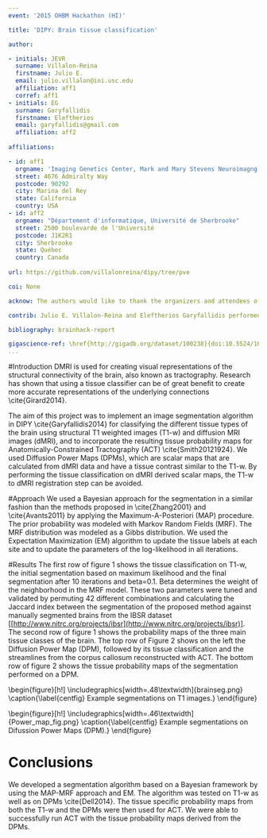 ```yaml
---
event: '2015 OHBM Hackathon (HI)'

title: 'DIPY: Brain tissue classification'

author:

- initials: JEVR
  surname: Villalon-Reina
  firstname: Julio E.
  email: julio.villalon@ini.usc.edu
  affiliation: aff1
  corref: aff1
- initials: EG
  surname: Garyfallidis
  firstname: Eleftherios
  email: garyfallidis@gmail.com 
  affiliation: aff2
  
affiliations: 

- id: aff1
  orgname: 'Imaging Genetics Center, Mark and Mary Stevens Neuroimagng and Informatics Institute, Keck School of Medicine of University of Southern California'
  street: 4676 Admiralty Way
  postcode: 90292
  city: Marina del Rey
  state: California
  country: USA
- id: aff2
  orgname: "Département d'informatique, Université de Sherbrooke"
  street: 2500 boulevarde de l'Université
  postcode: J1K2R1
  city: Sherbrooke
  state: Québec
  country: Canada
  
url: https://github.com/villalonreina/dipy/tree/pve

coi: None

acknow: The authors would like to thank the organizers and attendees of the 2015 OHBM Hackathon. Julio E. Villalon-Reina was funded by Google Summer of Code 2015.

contrib: Julio E. Villalon-Reina and Eleftherios Garyfallidis performed the project and wrote the report.

bibliography: brainhack-report

gigascience-ref: \href{http://gigadb.org/dataset/100238}{doi:10.5524/100238}
...
```


#Introduction
DMRI is used for creating visual representations of the structural connectivity of the brain, also known as tractography. Research has shown that using a tissue classifier can be of great benefit to create more accurate representations of the underlying connections \cite{Girard2014}.

The aim of this project was to implement an image segmentation algorithm in DIPY \cite{Garyfallidis2014} for classifying the different tissue types of the brain using structural T1 weighted images (T1-w) and diffusion MRI images (dMRI), and to  incorporate the resulting tissue probability maps for Anatomically-Constrained Tractography (ACT) \cite{Smith20121924}. We used Diffusion Power Maps (DPMs), which are scalar maps that are calculated from dMRI data and have a tissue contrast similar to the T1-w. By performing the tissue classification on dMRI derived scalar maps, the T1-w to dMRI registration step can be avoided. 

#Approach
We used a Bayesian approach for the segmentation in a similar fashion than the methods proposed in \cite{Zhang2001} and \cite{Avants2011} by applying the Maximum-A-Posteriori (MAP) procedure. The prior probability was modeled with Markov Random Fields (MRF). The MRF distribution was modeled as a Gibbs distribution. We used the Expectation Maximization (EM) algorithm to update the tissue labels at each site and to update the parameters of the log-likelihood in all iterations.

#Results
The first row of figure 1 shows the tissue classification on T1-w, the initial segmentation  based on maximum likelihood and the final segmentation after 10 iterations and beta=0.1. Beta determines the weight of the neighborhood in the MRF model. These two parameters were tuned and validated by permuting 42 different combinations and calculating the Jaccard index between the segmentation of the proposed method against manually segmented brains from the IBSR dataset [[http://www.nitrc.org/projects/ibsr](http://www.nitrc.org/projects/ibsr)]. The second row of figure 1 shows the probability maps of the three main tissue classes of the brain. The top row of Figure 2 shows on the left the Diffusion Power Map (DPM), followed by its tissue classification and the streamlines from the corpus callosum reconstructed with ACT. The bottom row of figure 2 shows the tissue probability maps of the segmentation performed on a DPM. 

\begin{figure}[h!]
  \includegraphics[width=.48\textwidth]{brainseg.png}
  \caption{\label{centfig} Example segmentations on T1 images.}
\end{figure}

\begin{figure}[h!]
  \includegraphics[width=.46\textwidth]{Power_map_fig.png}
  \caption{\label{centfig} Example segmentations on Difussion Power Maps (DPM).}
\end{figure}

# Conclusions

We developed a segmentation algorithm based on a Bayesian framework by using the MAP-MRF approach and EM. The algorithm was tested on T1-w as well as on DPMs \cite{Dell2014}. The tissue specific probability maps from both the T1-w and the DPMs were then used for ACT. We were able to successfully run ACT with the tissue probability maps derived from the DPMs.
